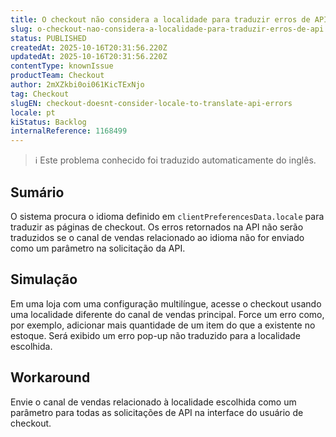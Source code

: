 ```yaml
---
title: O checkout não considera a localidade para traduzir erros de API
slug: o-checkout-nao-considera-a-localidade-para-traduzir-erros-de-api
status: PUBLISHED
createdAt: 2025-10-16T20:31:56.220Z
updatedAt: 2025-10-16T20:31:56.220Z
contentType: knownIssue
productTeam: Checkout
author: 2mXZkbi0oi061KicTExNjo
tag: Checkout
slugEN: checkout-doesnt-consider-locale-to-translate-api-errors
locale: pt
kiStatus: Backlog
internalReference: 1168499
---
```


>ℹ️ Este problema conhecido foi traduzido automaticamente do inglês.

## Sumário


O sistema procura o idioma definido em `clientPreferencesData.locale` para traduzir as páginas de checkout. Os erros retornados na API não serão traduzidos se o canal de vendas relacionado ao idioma não for enviado como um parâmetro na solicitação da API.
## Simulação


Em uma loja com uma configuração multilíngue, acesse o checkout usando uma localidade diferente do canal de vendas principal.
Force um erro como, por exemplo, adicionar mais quantidade de um item do que a existente no estoque.
Será exibido um erro pop-up não traduzido para a localidade escolhida.


## Workaround


Envie o canal de vendas relacionado à localidade escolhida como um parâmetro para todas as solicitações de API na interface do usuário de checkout.



